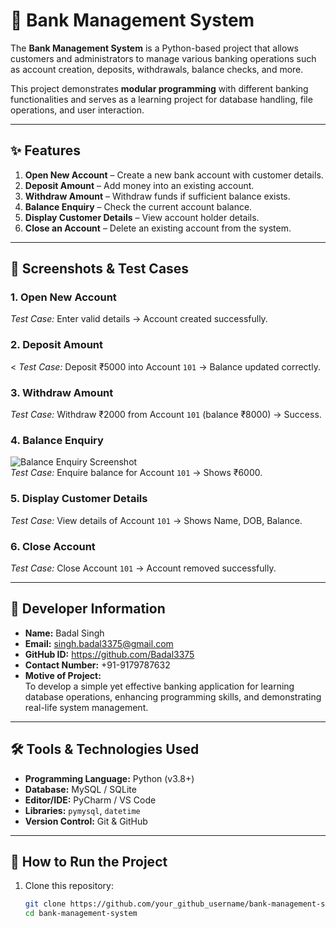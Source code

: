 # 🏦 Bank Management System

The **Bank Management System** is a Python-based project that allows customers and administrators to manage various banking operations such as account creation, deposits, withdrawals, balance checks, and more.  

This project demonstrates **modular programming** with different banking functionalities and serves as a learning project for database handling, file operations, and user interaction.

---

## ✨ Features

1. **Open New Account** – Create a new bank account with customer details.  
2. **Deposit Amount** – Add money into an existing account.  
3. **Withdraw Amount** – Withdraw funds if sufficient balance exists.  
4. **Balance Enquiry** – Check the current account balance.  
5. **Display Customer Details** – View account holder details.  
6. **Close an Account** – Delete an existing account from the system.  

---

## 📸 Screenshots & Test Cases

### 1. Open New Account
  
*Test Case:* Enter valid details → Account created successfully.  

### 2. Deposit Amount  
  < 
*Test Case:* Deposit ₹5000 into Account `101` → Balance updated correctly.  

### 3. Withdraw Amount  
 
*Test Case:* Withdraw ₹2000 from Account `101` (balance ₹8000) → Success.  

### 4. Balance Enquiry  
![Balance Enquiry Screenshot](screenshots/balance.png)  
*Test Case:* Enquire balance for Account `101` → Shows ₹6000.  

### 5. Display Customer Details  
 
*Test Case:* View details of Account `101` → Shows Name, DOB, Balance.  

### 6. Close Account  

*Test Case:* Close Account `101` → Account removed successfully.  

---

## 👤 Developer Information

- **Name:** Badal Singh  
- **Email:** singh.badal3375@gmail.com  
- **GitHub ID:**  https://github.com/Badal3375 
- **Contact Number:** +91-9179787632 
- **Motive of Project:**  
  To develop a simple yet effective banking application for learning database operations, enhancing programming skills, and demonstrating real-life system management.

---

## 🛠️ Tools & Technologies Used

- **Programming Language:** Python (v3.8+)  
- **Database:** MySQL / SQLite  
- **Editor/IDE:** PyCharm / VS Code  
- **Libraries:** `pymysql`, `datetime`  
- **Version Control:** Git & GitHub  

---

## 🚀 How to Run the Project

1. Clone this repository:  
   ```bash
   git clone https://github.com/your_github_username/bank-management-system.git
   cd bank-management-system
